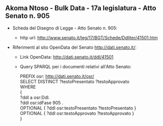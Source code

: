## Akoma Ntoso - Bulk Data - 17a legislatura - Atto Senato n. 905 ##

* Scheda del Disegno di Legge - Atto Senato n. 905:
	* http url: http://www.senato.it/leg/17/BGT/Schede/Ddliter/41501.htm

* Riferimenti al sito OpenData del Senato http://dati.senato.it/:
	* Link OpenData: http://dati.senato.it/ddl/41501
	* Query SPARQL per i documenti relativi all'Atto Senato:

        PREFIX osr: <http://dati.senato.it/osr/>  
		SELECT DISTINCT ?testoPresentato ?testoApprovato  
		WHERE  
		{  
		    ?ddl a osr:Ddl.  
		    ?ddl osr:idFase 905 .  
		    OPTIONAL { ?ddl osr:testoPresentato ?testoPresentato }  
		    OPTIONAL { ?ddl osr:testoApprovato ?testoApprovato }  
		}
		